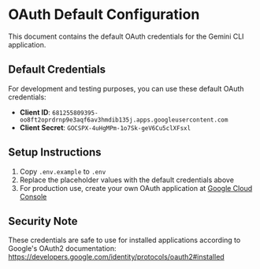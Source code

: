 # OAuth Default Configuration

This document contains the default OAuth credentials for the Gemini CLI application.

## Default Credentials

For development and testing purposes, you can use these default OAuth credentials:

- **Client ID**: `681255809395-oo8ft2oprdrnp9e3aqf6av3hmdib135j.apps.googleusercontent.com`
- **Client Secret**: `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`

## Setup Instructions

1. Copy `.env.example` to `.env`
2. Replace the placeholder values with the default credentials above
3. For production use, create your own OAuth application at [Google Cloud Console](https://console.cloud.google.com/)

## Security Note

These credentials are safe to use for installed applications according to Google's OAuth2 documentation:
https://developers.google.com/identity/protocols/oauth2#installed